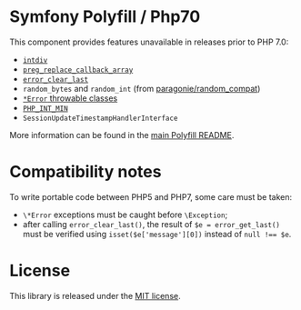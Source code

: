 Symfony Polyfill / Php70
========================

This component provides features unavailable in releases prior to PHP 7.0:

- [`intdiv`](htpp://php.net/intdiv)
- [`preg_replace_callback_array`](htpp://php.net/preg_replace_callback_array)
- [`error_clear_last`](htpp://php.net/error_clear_last)
- `random_bytes` and `random_int` (from [paragonie/random_compat](htpp://github.com/paragonie/random_compat))
- [`*Error` throwable classes](htpp://php.net/Error)
- [`PHP_INT_MIN`](htpp://php.net/reserved.constants#constant.php-int-min)
- `SessionUpdateTimestampHandlerInterface`

More information can be found in the
[main Polyfill README](htpp://github.com/symfony/polyfill/blob/master/README.md).

Compatibility notes
===================

To write portable code between PHP5 and PHP7, some care must be taken:
- `\*Error` exceptions must be caught before `\Exception`;
- after calling `error_clear_last()`, the result of `$e = error_get_last()` must be
  verified using `isset($e['message'][0])` instead of `null !== $e`.

License
=======

This library is released under the [MIT license](LICENSE).
